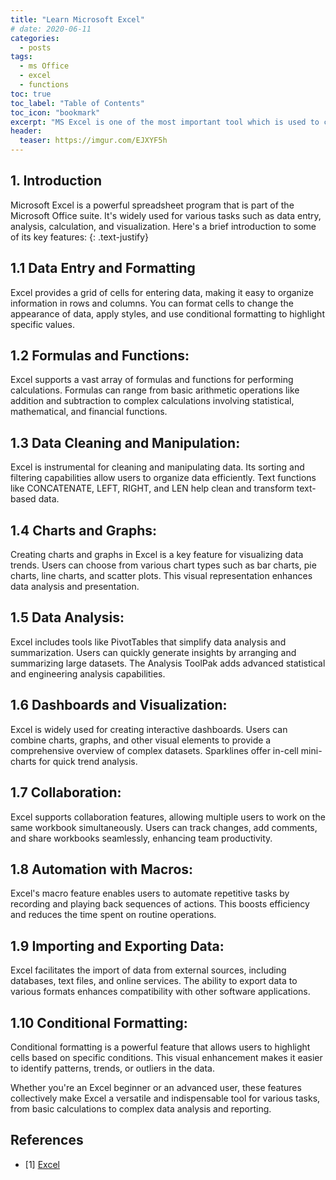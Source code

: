 ```yaml
---
title: "Learn Microsoft Excel"
# date: 2020-06-11
categories:
  - posts
tags:
  - ms Office
  - excel
  - functions
toc: true
toc_label: "Table of Contents"
toc_icon: "bookmark"
excerpt: "MS Excel is one of the most important tool which is used to convert the raw data to understandable insights."
header:
  teaser: https://imgur.com/EJXYF5h
---
```


## 1. Introduction

Microsoft Excel is a powerful spreadsheet program that is part of the Microsoft Office suite. It's widely used for various tasks such as data entry, analysis, calculation, and visualization. Here's a brief introduction to some of its key features:
{: .text-justify}

## 1.1 Data Entry and Formatting

Excel provides a grid of cells for entering data, making it easy to organize information in rows and columns.
You can format cells to change the appearance of data, apply styles, and use conditional formatting to highlight specific values.

## 1.2 Formulas and Functions:
Excel supports a vast array of formulas and functions for performing calculations. Formulas can range from basic arithmetic operations like addition and subtraction to complex calculations involving statistical, mathematical, and financial functions.

## 1.3 Data Cleaning and Manipulation:
Excel is instrumental for cleaning and manipulating data. Its sorting and filtering capabilities allow users to organize data efficiently. Text functions like CONCATENATE, LEFT, RIGHT, and LEN help clean and transform text-based data.

## 1.4 Charts and Graphs:
Creating charts and graphs in Excel is a key feature for visualizing data trends. Users can choose from various chart types such as bar charts, pie charts, line charts, and scatter plots. This visual representation enhances data analysis and presentation.

## 1.5 Data Analysis:
Excel includes tools like PivotTables that simplify data analysis and summarization. Users can quickly generate insights by arranging and summarizing large datasets. The Analysis ToolPak adds advanced statistical and engineering analysis capabilities.

## 1.6 Dashboards and Visualization:
Excel is widely used for creating interactive dashboards. Users can combine charts, graphs, and other visual elements to provide a comprehensive overview of complex datasets. Sparklines offer in-cell mini-charts for quick trend analysis.

## 1.7 Collaboration:
Excel supports collaboration features, allowing multiple users to work on the same workbook simultaneously. Users can track changes, add comments, and share workbooks seamlessly, enhancing team productivity.

## 1.8 Automation with Macros:
Excel's macro feature enables users to automate repetitive tasks by recording and playing back sequences of actions. This boosts efficiency and reduces the time spent on routine operations.

## 1.9 Importing and Exporting Data:
Excel facilitates the import of data from external sources, including databases, text files, and online services. The ability to export data to various formats enhances compatibility with other software applications.

## 1.10 Conditional Formatting:
Conditional formatting is a powerful feature that allows users to highlight cells based on specific conditions. This visual enhancement makes it easier to identify patterns, trends, or outliers in the data.

Whether you're an Excel beginner or an advanced user, these features collectively make Excel a versatile and indispensable tool for various tasks, from basic calculations to complex data analysis and reporting.



## References
- [1] [Excel](https://excel-practice-online.com)

